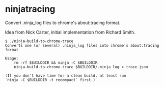 ninjatracing
============

Convert .ninja_log files to chrome's about:tracing format.

Idea from Nick Carter, initial implementation from Richard Smith.

    $ ./ninja-build-to-chrome-trace 
    Converts one (or several) .ninja_log files into chrome's about:tracing format

    Usage:
        rm -rf $BUILDDIR && ninja -C $BUILDDIR
        ninja-build-to-chrome-trace $BUILDDIR/.ninja_log > trace.json

    (If you don't have time for a clean build, at least run
    `ninja -C $BUILDDIR -t recompact` first.)
